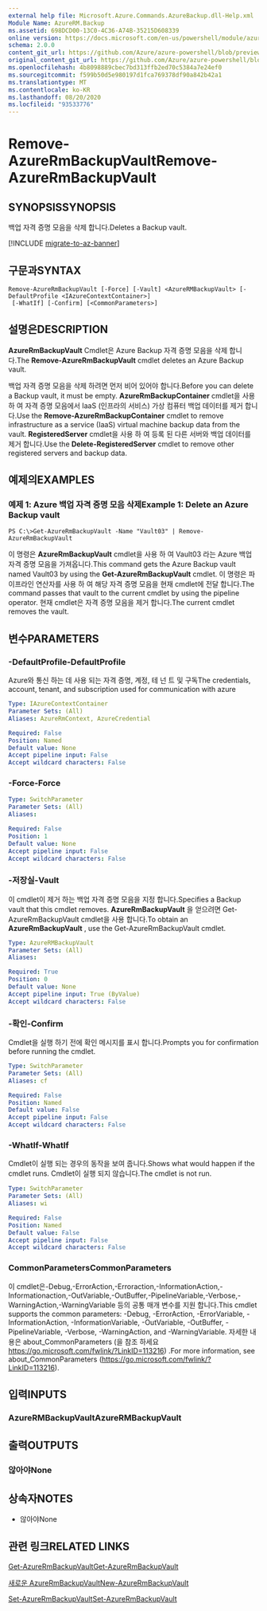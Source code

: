 ```yaml
---
external help file: Microsoft.Azure.Commands.AzureBackup.dll-Help.xml
Module Name: AzureRM.Backup
ms.assetid: 698DCD00-13C0-4C36-A74B-35215D608339
online version: https://docs.microsoft.com/en-us/powershell/module/azurerm.backup/remove-azurermbackupvault
schema: 2.0.0
content_git_url: https://github.com/Azure/azure-powershell/blob/preview/src/ResourceManager/AzureBackup/Commands.AzureBackup/help/Remove-AzureRmBackupVault.md
original_content_git_url: https://github.com/Azure/azure-powershell/blob/preview/src/ResourceManager/AzureBackup/Commands.AzureBackup/help/Remove-AzureRmBackupVault.md
ms.openlocfilehash: 4b8098889cbec7bd313ffb2ed70c5384a7e24ef0
ms.sourcegitcommit: f599b50d5e980197d1fca769378df90a842b42a1
ms.translationtype: MT
ms.contentlocale: ko-KR
ms.lasthandoff: 08/20/2020
ms.locfileid: "93533776"
---
```

# <span data-ttu-id="682c8-101">Remove-AzureRmBackupVault</span><span class="sxs-lookup"><span data-stu-id="682c8-101">Remove-AzureRmBackupVault</span></span>

## <span data-ttu-id="682c8-102">SYNOPSIS</span><span class="sxs-lookup"><span data-stu-id="682c8-102">SYNOPSIS</span></span>
<span data-ttu-id="682c8-103">백업 자격 증명 모음을 삭제 합니다.</span><span class="sxs-lookup"><span data-stu-id="682c8-103">Deletes a Backup vault.</span></span>

[!INCLUDE [migrate-to-az-banner](../../includes/migrate-to-az-banner.md)]

## <span data-ttu-id="682c8-104">구문과</span><span class="sxs-lookup"><span data-stu-id="682c8-104">SYNTAX</span></span>

```
Remove-AzureRmBackupVault [-Force] [-Vault] <AzureRMBackupVault> [-DefaultProfile <IAzureContextContainer>]
 [-WhatIf] [-Confirm] [<CommonParameters>]
```

## <span data-ttu-id="682c8-105">설명은</span><span class="sxs-lookup"><span data-stu-id="682c8-105">DESCRIPTION</span></span>
<span data-ttu-id="682c8-106">**AzureRmBackupVault** Cmdlet은 Azure Backup 자격 증명 모음을 삭제 합니다.</span><span class="sxs-lookup"><span data-stu-id="682c8-106">The **Remove-AzureRmBackupVault** cmdlet deletes an Azure Backup vault.</span></span>

<span data-ttu-id="682c8-107">백업 자격 증명 모음을 삭제 하려면 먼저 비어 있어야 합니다.</span><span class="sxs-lookup"><span data-stu-id="682c8-107">Before you can delete a Backup vault, it must be empty.</span></span>
<span data-ttu-id="682c8-108">**AzureRmBackupContainer** cmdlet을 사용 하 여 자격 증명 모음에서 IaaS (인프라의 서비스) 가상 컴퓨터 백업 데이터를 제거 합니다.</span><span class="sxs-lookup"><span data-stu-id="682c8-108">Use the **Remove-AzureRmBackupContainer** cmdlet to remove infrastructure as a service (IaaS) virtual machine backup data from the vault.</span></span>
<span data-ttu-id="682c8-109">**RegisteredServer** cmdlet을 사용 하 여 등록 된 다른 서버와 백업 데이터를 제거 합니다.</span><span class="sxs-lookup"><span data-stu-id="682c8-109">Use the **Delete-RegisteredServer** cmdlet to remove other registered servers and backup data.</span></span>

## <span data-ttu-id="682c8-110">예제의</span><span class="sxs-lookup"><span data-stu-id="682c8-110">EXAMPLES</span></span>

### <span data-ttu-id="682c8-111">예제 1: Azure 백업 자격 증명 모음 삭제</span><span class="sxs-lookup"><span data-stu-id="682c8-111">Example 1: Delete an Azure Backup vault</span></span>
```
PS C:\>Get-AzureRmBackupVault -Name "Vault03" | Remove-AzureRmBackupVault
```

<span data-ttu-id="682c8-112">이 명령은 **AzureRmBackupVault** cmdlet을 사용 하 여 Vault03 라는 Azure 백업 자격 증명 모음을 가져옵니다.</span><span class="sxs-lookup"><span data-stu-id="682c8-112">This command gets the Azure Backup vault named Vault03 by using the **Get-AzureRmBackupVault** cmdlet.</span></span>
<span data-ttu-id="682c8-113">이 명령은 파이프라인 연산자를 사용 하 여 해당 자격 증명 모음을 현재 cmdlet에 전달 합니다.</span><span class="sxs-lookup"><span data-stu-id="682c8-113">The command passes that vault to the current cmdlet by using the pipeline operator.</span></span>
<span data-ttu-id="682c8-114">현재 cmdlet은 자격 증명 모음을 제거 합니다.</span><span class="sxs-lookup"><span data-stu-id="682c8-114">The current cmdlet removes the vault.</span></span>

## <span data-ttu-id="682c8-115">변수</span><span class="sxs-lookup"><span data-stu-id="682c8-115">PARAMETERS</span></span>

### <span data-ttu-id="682c8-116">-DefaultProfile</span><span class="sxs-lookup"><span data-stu-id="682c8-116">-DefaultProfile</span></span>
<span data-ttu-id="682c8-117">Azure와 통신 하는 데 사용 되는 자격 증명, 계정, 테 넌 트 및 구독</span><span class="sxs-lookup"><span data-stu-id="682c8-117">The credentials, account, tenant, and subscription used for communication with azure</span></span>

```yaml
Type: IAzureContextContainer
Parameter Sets: (All)
Aliases: AzureRmContext, AzureCredential

Required: False
Position: Named
Default value: None
Accept pipeline input: False
Accept wildcard characters: False
```

### <span data-ttu-id="682c8-118">-Force</span><span class="sxs-lookup"><span data-stu-id="682c8-118">-Force</span></span>
```yaml
Type: SwitchParameter
Parameter Sets: (All)
Aliases: 

Required: False
Position: 1
Default value: None
Accept pipeline input: False
Accept wildcard characters: False
```

### <span data-ttu-id="682c8-119">-저장실</span><span class="sxs-lookup"><span data-stu-id="682c8-119">-Vault</span></span>
<span data-ttu-id="682c8-120">이 cmdlet이 제거 하는 백업 자격 증명 모음을 지정 합니다.</span><span class="sxs-lookup"><span data-stu-id="682c8-120">Specifies a Backup vault that this cmdlet removes.</span></span>
<span data-ttu-id="682c8-121">**AzureRmBackupVault** 을 얻으려면 Get-AzureRmBackupVault cmdlet을 사용 합니다.</span><span class="sxs-lookup"><span data-stu-id="682c8-121">To obtain an **AzureRmBackupVault** , use the Get-AzureRmBackupVault cmdlet.</span></span>

```yaml
Type: AzureRMBackupVault
Parameter Sets: (All)
Aliases: 

Required: True
Position: 0
Default value: None
Accept pipeline input: True (ByValue)
Accept wildcard characters: False
```

### <span data-ttu-id="682c8-122">-확인</span><span class="sxs-lookup"><span data-stu-id="682c8-122">-Confirm</span></span>
<span data-ttu-id="682c8-123">Cmdlet을 실행 하기 전에 확인 메시지를 표시 합니다.</span><span class="sxs-lookup"><span data-stu-id="682c8-123">Prompts you for confirmation before running the cmdlet.</span></span>

```yaml
Type: SwitchParameter
Parameter Sets: (All)
Aliases: cf

Required: False
Position: Named
Default value: False
Accept pipeline input: False
Accept wildcard characters: False
```

### <span data-ttu-id="682c8-124">-WhatIf</span><span class="sxs-lookup"><span data-stu-id="682c8-124">-WhatIf</span></span>
<span data-ttu-id="682c8-125">Cmdlet이 실행 되는 경우의 동작을 보여 줍니다.</span><span class="sxs-lookup"><span data-stu-id="682c8-125">Shows what would happen if the cmdlet runs.</span></span>
<span data-ttu-id="682c8-126">Cmdlet이 실행 되지 않습니다.</span><span class="sxs-lookup"><span data-stu-id="682c8-126">The cmdlet is not run.</span></span>

```yaml
Type: SwitchParameter
Parameter Sets: (All)
Aliases: wi

Required: False
Position: Named
Default value: False
Accept pipeline input: False
Accept wildcard characters: False
```

### <span data-ttu-id="682c8-127">CommonParameters</span><span class="sxs-lookup"><span data-stu-id="682c8-127">CommonParameters</span></span>
<span data-ttu-id="682c8-128">이 cmdlet은-Debug,-ErrorAction,-Erroraction,-InformationAction,-Informationaction,-OutVariable,-OutBuffer,-PipelineVariable,-Verbose,-WarningAction,-WarningVariable 등의 공통 매개 변수를 지원 합니다.</span><span class="sxs-lookup"><span data-stu-id="682c8-128">This cmdlet supports the common parameters: -Debug, -ErrorAction, -ErrorVariable, -InformationAction, -InformationVariable, -OutVariable, -OutBuffer, -PipelineVariable, -Verbose, -WarningAction, and -WarningVariable.</span></span> <span data-ttu-id="682c8-129">자세한 내용은 about_CommonParameters (을 참조 하세요 https://go.microsoft.com/fwlink/?LinkID=113216) .</span><span class="sxs-lookup"><span data-stu-id="682c8-129">For more information, see about_CommonParameters (https://go.microsoft.com/fwlink/?LinkID=113216).</span></span>

## <span data-ttu-id="682c8-130">입력</span><span class="sxs-lookup"><span data-stu-id="682c8-130">INPUTS</span></span>

### <span data-ttu-id="682c8-131">AzureRMBackupVault</span><span class="sxs-lookup"><span data-stu-id="682c8-131">AzureRMBackupVault</span></span>

## <span data-ttu-id="682c8-132">출력</span><span class="sxs-lookup"><span data-stu-id="682c8-132">OUTPUTS</span></span>

### <span data-ttu-id="682c8-133">않아야</span><span class="sxs-lookup"><span data-stu-id="682c8-133">None</span></span>

## <span data-ttu-id="682c8-134">상속자</span><span class="sxs-lookup"><span data-stu-id="682c8-134">NOTES</span></span>
* <span data-ttu-id="682c8-135">않아야</span><span class="sxs-lookup"><span data-stu-id="682c8-135">None</span></span>

## <span data-ttu-id="682c8-136">관련 링크</span><span class="sxs-lookup"><span data-stu-id="682c8-136">RELATED LINKS</span></span>

[<span data-ttu-id="682c8-137">Get-AzureRmBackupVault</span><span class="sxs-lookup"><span data-stu-id="682c8-137">Get-AzureRmBackupVault</span></span>](./Get-AzureRmBackupVault.md)

[<span data-ttu-id="682c8-138">새로운 AzureRmBackupVault</span><span class="sxs-lookup"><span data-stu-id="682c8-138">New-AzureRmBackupVault</span></span>](./New-AzureRmBackupVault.md)

[<span data-ttu-id="682c8-139">Set-AzureRmBackupVault</span><span class="sxs-lookup"><span data-stu-id="682c8-139">Set-AzureRmBackupVault</span></span>](./Set-AzureRmBackupVault.md)


